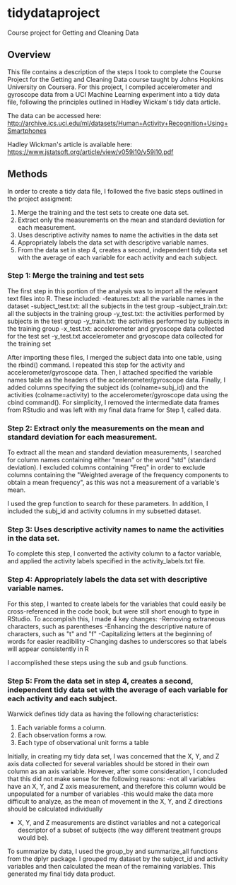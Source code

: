 # tidydataproject
Course project for Getting and Cleaning Data

## Overview 
This file contains a description of the steps I took to complete the Course Project for the Getting and Cleaning Data course taught by Johns Hopkins University on Coursera. For this project, I compiled accelerometer and gyroscope data from a UCI Machine Learning experiment into a tidy data file, following the principles outlined in Hadley Wickam's tidy data article. 

The data can be accessed here: http://archive.ics.uci.edu/ml/datasets/Human+Activity+Recognition+Using+Smartphones

Hadley Wickman's article is available here: https://www.jstatsoft.org/article/view/v059i10/v59i10.pdf

## Methods
In order to create a tidy data file, I followed the five basic steps outlined in the project assigment:
1. Merge the training and the test sets to create one data set.
2. Extract only the measurements on the mean and standard deviation for each measurement.
3. Uses descriptive activity names to name the activities in the data set
4. Appropriately labels the data set with descriptive variable names.
5. From the data set in step 4, creates a second, independent tidy data set with the average of each variable for each activity and each subject.

### Step 1: Merge the training and test sets
The first step in this portion of the analysis was to import all the relevant text files into R. These included: 
-features.txt: all the variable names in the dataset
-subject_test.txt: all the subjects in the test group
-subject_train.txt: all the subjects in the training group
-y_test.txt: the activities performed by subjects in the test group
-y_train.txt: the activities performed by subjects in the training group
-x_test.txt: accelerometer and gryoscope data collected for the test set
-y_test.txt accelerometer and gryoscope data collected for the training set

After importing these files, I merged the subject data into one table, using the rbind() command. I repeated this step for the activity and accelerometer/gyroscope data. Then, I attached specified the variable names table as the headers of the accelerometer/gyroscope data. Finally, I added columns specifying the subject ids (colname=subj_id) and the activities (colname=activity) to the accelerometer/gyroscope data using the cbind command(). For simplicity, I removed the intermediate data frames from RStudio and was left with my final data frame for Step 1, called data. 

### Step 2: Extract only the measurements on the mean and standard deviation for each measurement.
To extract all the mean and standard deviation measurements, I searched for column names containing either "mean" or the word "std" (standard deviation). I excluded columns containing "Freq" in order to exclude columns containing the "Weighted average of the frequency components to obtain a mean frequency", as this was not a measurement of a variable's mean. 

I used the grep function to search for these parameters. In addition, I included the subj_id and activity columns in my subsetted dataset. 

### Step 3: Uses descriptive activity names to name the activities in the data set.
To complete this step, I converted the activity column to a factor variable, and applied the activity labels specified in the activity_labels.txt file. 

### Step 4: Appropriately labels the data set with descriptive variable names.
For this step, I wanted to create labels for the variables that could easily be cross-referenced in the code book, but were still short enough to type in RStudio. To accomplish this, I made 4 key changes: 
-Removing extraneous characters, such as parentheses
-Enhancing the descriptive nature of characters, such as "t" and "f"
-Capitalizing letters at the beginning of words for easier readibility
-Changing dashes to underscores so that labels will appear consistently in R

I accomplished these steps using the sub and gsub functions. 

### Step 5: From the data set in step 4, creates a second, independent tidy data set with the average of each variable for each activity and each subject.
Warwick defines tidy data as having the following characteristics: 
1. Each variable forms a column.
2. Each observation forms a row.
3. Each type of observational unit forms a table

Initially, in creating my tidy data set, I was concerned that the X, Y, and Z axis data collected for several variables should be stored in their own column as an axis variable. However, after some consideration, I concluded that this did not make sense for the following reasons: 
-not all variables have an X, Y, and Z axis measurement, and therefore this column would be unpopulated for a number of variables
-this would make the data more difficult to analyze, as the mean of movement in the X, Y, and Z directions should be calculated individually
- X, Y, and Z measurements are distinct variables and not a categorical descriptor of a subset of subjects (the way different treatment groups would be).

To summarize by data, I used the group_by and summarize_all functions from the dplyr package. I grouped my dataset by the subject_id and activity variables and then calculated the mean of the remaining variables. This generated my final tidy data product. 